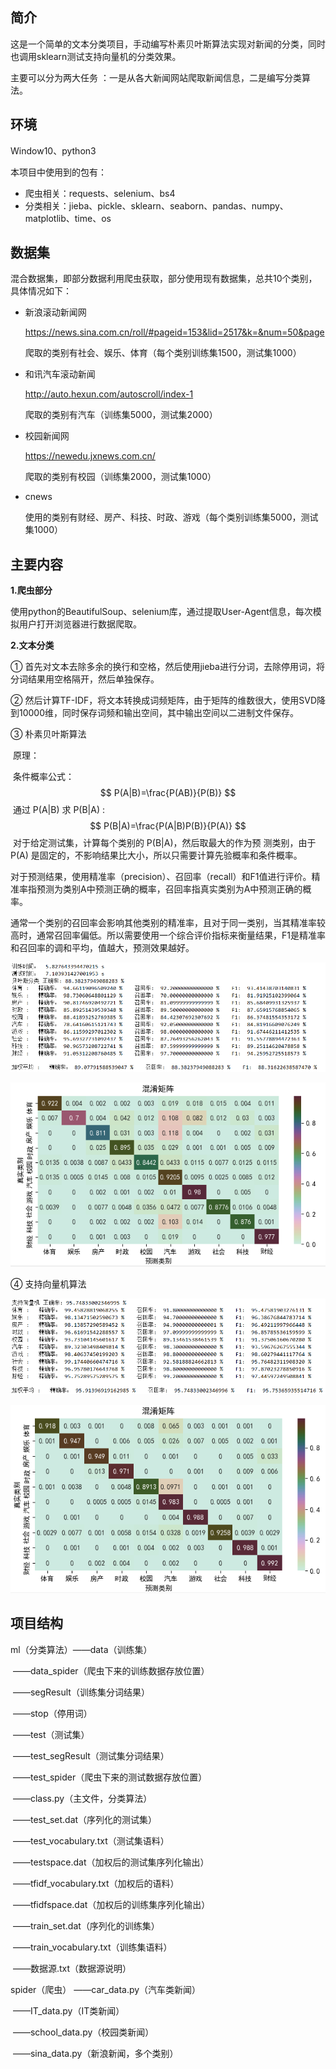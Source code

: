 ## 简介

这是一个简单的文本分类项目，手动编写朴素贝叶斯算法实现对新闻的分类，同时也调用sklearn测试支持向量机的分类效果。

主要可以分为两大任务 ：一是从各大新闻网站爬取新闻信息，二是编写分类算法。

## 环境

Window10、python3

本项目中使用到的包有：

- 爬虫相关：requests、selenium、bs4
- 分类相关：jieba、pickle、sklearn、seaborn、pandas、numpy、matplotlib、time、os

## 数据集

混合数据集，即部分数据利用爬虫获取，部分使用现有数据集，总共10个类别，具体情况如下：

+ 新浪滚动新闻网 

  https://news.sina.com.cn/roll/#pageid=153&lid=2517&k=&num=50&page

  爬取的类别有社会、娱乐、体育（每个类别训练集1500，测试集1000）

+ 和讯汽车滚动新闻

  http://auto.hexun.com/autoscroll/index-1

  爬取的类别有汽车（训练集5000，测试集2000）

+ 校园新闻网

  https://newedu.jxnews.com.cn/

  爬取的类别有校园（训练集2000，测试集1000）

+ cnews

  使用的类别有财经、房产、科技、时政、游戏（每个类别训练集5000，测试集1000）

## 主要内容

**1.爬虫部分**

使用python的BeautifulSoup、selenium库，通过提取User-Agent信息，每次模拟用户打开浏览器进行数据爬取。

**2.文本分类**

① 首先对文本去除多余的换行和空格，然后使用jieba进行分词，去除停用词，将分词结果用空格隔开，然后单独保存。

② 然后计算TF-IDF，将文本转换成词频矩阵，由于矩阵的维数很大，使用SVD降到10000维，同时保存词频和输出空间，其中输出空间以二进制文件保存。

③ 朴素贝叶斯算法

​	原理：

​	条件概率公式：
$$
P(A|B)=\frac{P(AB)}{P(B)}
$$
​	通过 P(A|B) 求 P(B|A) :
$$
P(B|A)=\frac{P(A|B)P(B)}{P(A)}
$$
​	对于给定测试集，计算每个类别的 P(B|A)，然后取最大的作为预	测类别，由于 P(A) 是固定的，不影响结果比大小，所以只需要计算先验概率和条件概率。

​	对于预测结果，使用精准率（precision）、召回率（recall）和F1值进行评价。精准率指预测为类别A中预测正确的概率，召回率指真实类别为A中预测正确的概率。

​	通常一个类别的召回率会影响其他类别的精准率，且对于同一类别，当其精准率较高时，通常召回率偏低。所以需要使用一个综合评价指标来衡量结果，F1是精准率和召回率的调和平均，值越大，预测效果越好。

![image](https://raw.githubusercontent.com/L1468999760/text_categorization/main/pic/Bayes1.png)

![image](https://raw.githubusercontent.com/L1468999760/text_categorization/main/pic/Bayes2.png)



④ 支持向量机算法

![image](https://raw.githubusercontent.com/L1468999760/text_categorization/main/pic/SVM1.png)

![image](https://raw.githubusercontent.com/L1468999760/text_categorization/main/pic/SVM2.png)

## 项目结构

ml（分类算法）——data（训练集）

​							——data_spider（爬虫下来的训练数据存放位置）

​							——segResult（训练集分词结果）

​							——stop（停用词）

​							——test（测试集）

​							——test_segResult（测试集分词结果）

​							——test_spider（爬虫下来的测试数据存放位置）

​							——class.py（主文件，分类算法）

​							——test_set.dat（序列化的测试集）

​							——test_vocabulary.txt（测试集语料）

​							——testspace.dat（加权后的测试集序列化输出）

​							——tfidf_vocabulary.txt（加权后的语料）

​							——tfidfspace.dat（加权后的训练集序列化输出）

​							——train_set.dat（序列化的训练集）

​							——train_vocabulary.txt（训练集语料）

​							——数据源.txt（数据源说明）

spider（爬虫） ——car_data.py（汽车类新闻）

​							——IT_data.py（IT类新闻）

​							——school_data.py（校园类新闻）

​							——sina_data.py（新浪新闻，多个类别）